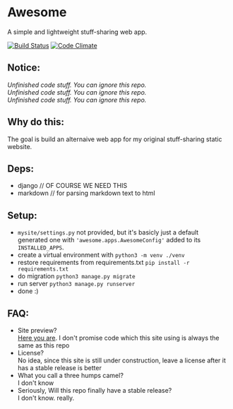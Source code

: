 # Awesome
A simple and lightweight stuff-sharing web app.

[![Build Status](https://travis-ci.org/BearKidsTeam/Awesome.svg?branch=master)](https://travis-ci.org/BearKidsTeam/Awesome)
[![Code Climate](https://codeclimate.com/github/BearKidsTeam/Awesome/badges/gpa.svg)](https://codeclimate.com/github/BearKidsTeam/Awesome/badges)

## Notice:

_Unfinished code stuff. You can ignore this repo._  
_Unfinished code stuff. You can ignore this repo._  
_Unfinished code stuff. You can ignore this repo._


## Why do this:

The goal is build an alternaive web app for my original stuff-sharing static website.

## Deps:

- django // OF COURSE WE NEED THIS
- markdown // for parsing markdown text to html

## Setup:

- `mysite/settings.py` not provided, but it's basicly just a default generated one with `'awesome.apps.AwesomeConfig'` added to its `INSTALLED_APPS`.
- create a virtual environment with `python3 -m venv ./venv`
- restore requirements from requirements.txt `pip install -r requirements.txt`
- do migration `python3 manage.py migrate`
- run server `python3 manage.py runserver`
- done :)

## FAQ:

 - Site preview?  
 [Here you are](http://blumia.pythonanywhere.com/). I don't promise code which this site using is always the same as this repo
 - License?  
 No idea, since this site is still under construction, leave a license after it has a stable release is better
 - What you call a three humps camel?  
 I don't know
 - Seriously, Will this repo finally have a stable release?  
 I don't know. really.
